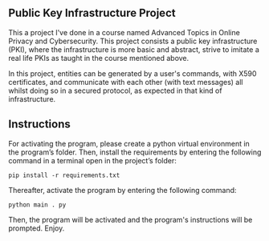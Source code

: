 ## Public Key Infrastructure Project
This a project I've done in a course named Advanced Topics in Online Privacy and Cybersecurity. This project consists a public key infrastructure (PKI), where the infrastructure is more basic and abstract, strive to imitate a real life PKIs as taught in the course mentioned above. 

In this project, entities can be generated by  a user's commands, with X590 certificates, and communicate with each other (with text messages) all whilst doing so in a secured protocol, as expected in that kind of infrastructure.

## Instructions
For activating the program, please create a python virtual environment in the program’s folder. Then, install the requirements by entering the following command in a terminal open in the project’s folder:

    pip install -r requirements.txt
Thereafter, activate the program by entering the following command:

    python main . py
Then, the program will be activated and the program's instructions will be prompted. Enjoy.